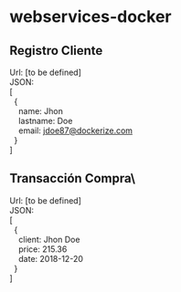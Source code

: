 # webservices-docker

## Registro Cliente
Url: [to be defined]\
JSON:\
[\
&nbsp;&nbsp;{\
&nbsp;&nbsp;&nbsp;&nbsp;name: Jhon\
&nbsp;&nbsp;&nbsp;&nbsp;lastname: Doe\
&nbsp;&nbsp;&nbsp;&nbsp;email: jdoe87@dockerize.com\
&nbsp;&nbsp;}\
]
## Transacción Compra\
Url: [to be defined]\
JSON:\
[\
&nbsp;&nbsp;{\
&nbsp;&nbsp;&nbsp;&nbsp;client: Jhon Doe\
&nbsp;&nbsp;&nbsp;&nbsp;price: 215.36\
&nbsp;&nbsp;&nbsp;&nbsp;date: 2018-12-20\
&nbsp;&nbsp;}\
]
